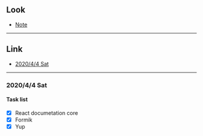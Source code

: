 ## Look
  - [Note](./README.zh-CN.md)

----

## Link
  - [2020/4/4 Sat](#202044-sat)

----

### 2020/4/4 Sat

#### Task list

- [x] React documetation core
- [x] Formik
- [x] Yup